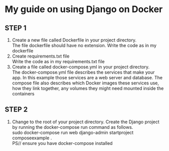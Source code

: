 # My guide on using Django on Docker

## STEP 1
1. Create a new file called Dockerfile in your project directory.<br>
The file dockerfile should have no extension.
Write the code as in my dockerfile
2. Create requirements.txt file<br>
Write the code as in my requirements.txt file
3. Create a file called docker-compose.yml in your project directory.<br>
The docker-compose.yml file describes the services that make your app. In this example those services are a web server and database. The compose file also describes which Docker images these services use, how they link together, any volumes they might need mounted inside the containers

## STEP 2

1. Change to the root of your project directory.
Create the Django project by running the docker-compose run command as follows.
  <br>sudo docker-compose run web django-admin startproject composeexample . <br>
  PS// ensure you have docker-compose installed